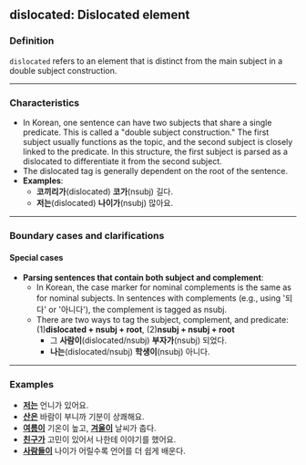 ## dislocated: Dislocated element

### Definition
`dislocated` refers to an element that is distinct from the main subject in a double subject construction.

---

### Characteristics
- In Korean, one sentence can have two subjects that share a single predicate. This is called a "double subject construction." The first subject usually functions as the topic, and the second subject is closely linked to the predicate. In this structure, the first subject is parsed as a dislocated to differentiate it from the second subject.
- The dislocated tag is generally dependent on the root of the sentence.
- **Examples**:
    - **코끼리가**(dislocated) **코가**(nsubj) 길다.  
    - **저는**(dislocated) **나이가**(nsubj) 많아요.

---

### Boundary cases and clarifications

#### Special cases
- **Parsing sentences that contain both subject and complement**:
    - In Korean, the case marker for nominal complements is the same as for nominal subjects. In sentences with complements (e.g., using '되다' or '아니다'), the complement is tagged as nsubj.
    - There are two ways to tag the subject, complement, and predicate: (1)**dislocated + nsubj + root**, (2)**nsubj + nsubj + root**
        - 그 **사람이**(dislocated/nsubj) **부자가**(nsubj) 되었다.  
        - **나는**(dislocated/nsubj) **학생이**(nsubj) 아니다.

---

### Examples
- <ins>**저는**</ins> 언니가 있어요.  
- <ins>**산은**</ins> 바람이 부니까 기분이 상쾌해요.  
- <ins>**여름이**</ins> 기온이 높고, <ins>**겨울이**</ins> 날씨가 춥다.  
- <ins>**친구가**</ins> 고민이 있어서 나한테 이야기를 했어요.  
- <ins>**사람들이**</ins> 나이가 어릴수록 언어를 더 쉽게 배운다.
